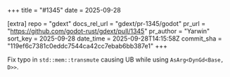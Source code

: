 +++
title = "#1345"
date = 2025-09-28

[extra]
repo = "gdext"
docs_rel_url = "gdext/pr-1345/godot"
pr_url = "https://github.com/godot-rust/gdext/pull/1345"
pr_author = "Yarwin"
sort_key = 2025-09-28
date_time = 2025-09-28T14:15:58Z
commit_sha = "119ef6c7381c0eddc7544ca42cc7ebab6bb387e1"
+++

Fix typo in `std::mem::transmute` causing UB while using `AsArg<DynGd<Base, D>>`.

